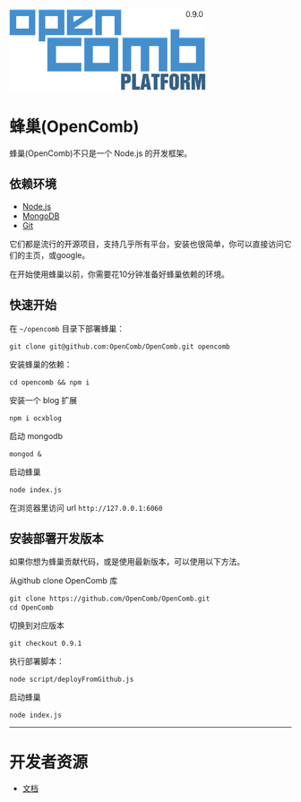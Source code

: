 ![opencomb logo](public/images/logo.png)

蜂巢(OpenComb)
===

蜂巢(OpenComb)不只是一个 Node.js 的开发框架。

## 依赖环境

* [Node.js](http://nodejs.org/)
* [MongoDB](http://www.mongodb.org/)
* [Git](http://git-scm.com/)

它们都是流行的开源项目，支持几乎所有平台，安装也很简单，你可以直接访问它们的主页，或google。

在开始使用蜂巢以前，你需要花10分钟准备好蜂巢依赖的环境。

## 快速开始

在 `~/opencomb` 目录下部署蜂巢：

```
git clone git@github.com:OpenComb/OpenComb.git opencomb
```

安装蜂巢的依赖：

```
cd opencomb && npm i
```

安装一个 blog 扩展

```
npm i ocxblog
```

启动 mongodb

```
mongod &
```

启动蜂巢

```
node index.js
```

在浏览器里访问 url `http://127.0.0.1:6060`


## 安装部署开发版本

如果你想为蜂巢贡献代码，或是使用最新版本，可以使用以下方法。


从github clone OpenComb 库
```
git clone https://github.com/OpenComb/OpenComb.git
cd OpenComb
```

切换到对应版本
```
git checkout 0.9.1
```

执行部署脚本：
```
node script/deployFromGithub.js
```

启动蜂巢
```
node index.js
```


---

# 开发者资源

* [文档](doc/manual/index.md)




